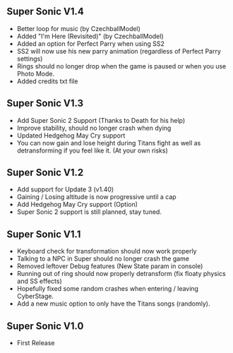 ## Super Sonic V1.4
- Better loop for music (by CzechballModel)
- Added "I'm Here (Revisited)" (by CzechballModel)
- Added an option for Perfect Parry when using SS2
- SS2 will now use his new parry animation (regardless of Perfect Parry settings)
- Rings should no longer drop when the game is paused or when you use Photo Mode.
- Added credits txt file

## Super Sonic V1.3
- Add Super Sonic 2 Support (Thanks to Death for his help)
- Improve stability, should no longer crash when dying
- Updated Hedgehog May Cry support
- You can now gain and lose height during Titans fight as well as detransforming if you feel like it. (At your own risks)

## Super Sonic V1.2
- Add support for Update 3 (v1.40)
- Gaining / Losing altitude is now progressive until a cap
- Add Hedgehog May Cry support (Option)
- Super Sonic 2 support is still planned, stay tuned.

## Super Sonic V1.1
- Keyboard check for transformation should now work properly
- Talking to a NPC in Super should no longer crash the game
- Removed leftover Debug features (New State param in console)
- Running out of ring should now properly detransform (fix floaty physics and SS effects)
- Hopefully fixed some random crashes when entering / leaving CyberStage.
- Add a new music option to only have the Titans songs (randomly).

## Super Sonic V1.0
- First Release
